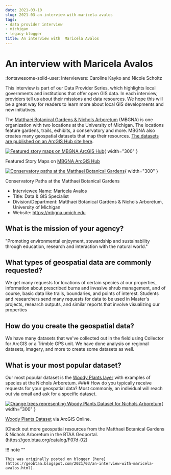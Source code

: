```yaml
---
date: 2021-03-10
slug: 2021-03-an-interview-with-maricela-avalos
tags:
- data provider interview
- michigan
- legacy-blogger
title: An interview with  Maricela Avalos
---
```


# An interview with  Maricela Avalos

:fontawesome-solid-user: Interviewers: Caroline Kayko and Nicole Scholtz

This interview is part of our Data Provider Series, which highlights local governments and institutions that offer open GIS data. In each interview, providers tell us about their missions and data resources. We hope this will be a great way for readers to learn more about local GIS developments and new initiatives. 

The [Matthaei Botanical Gardens & Nichols Arboretum](https://mbgna.umich.edu/F&sa=D&sntz=1&usg=AFQjCNH5TRWQVS_4uFEIe5mwHxKeoMqNeQ) (MBGNA) is one organization with two locations at the University of Michigan. The locations feature gardens, trails, exhibits, a conservatory and more. MBGNA also creates many geospatial datasets that map their resources. [The datasets are published on an ArcGIS Hub site here](https://mbgna-umich.hub.arcgis.com/F&sa=D&sntz=1&usg=AFQjCNGgXJE9elYPsX3asFwPZ_j-3PLkxQ). 

<!-- more --> 

[![Featured story maps on MBGNA ArcGIS Hub](https://blogger.googleusercontent.com/img/a/AVvXsEhToFnClwgSHfWCBYRYgxEI3MSfZYN5FIz2zyzQH7WRcFvb1zWGIBVPe6BlQpRfFasM4OjGNOjhv_-tj_ywJB9lcMTzwh41noFRkNnLkXaNxAZGPMeBXBESzc3KTsb5k9g3IeeGdPlrojkiLHyaCaxU-oH8VkXkVprhGhXP4s0CYX0kkNGAu73B9PBabA=w1183-h534)](https://blogger.googleusercontent.com/img/a/AVvXsEhToFnClwgSHfWCBYRYgxEI3MSfZYN5FIz2zyzQH7WRcFvb1zWGIBVPe6BlQpRfFasM4OjGNOjhv_-tj_ywJB9lcMTzwh41noFRkNnLkXaNxAZGPMeBXBESzc3KTsb5k9g3IeeGdPlrojkiLHyaCaxU-oH8VkXkVprhGhXP4s0CYX0kkNGAu73B9PBabA=s1280){ width="300" }

Featured Story Maps on [MBGNA ArcGIS Hub](https://mbgna-umich.hub.arcgis.com/F&sa=D&sntz=1&usg=AFQjCNGgXJE9elYPsX3asFwPZ_j-3PLkxQ) 

[![Conservatory paths at the Matthaei Botanical Gardens](https://blogger.googleusercontent.com/img/a/AVvXsEg2wR8wG9MNVE55V8w1LNaiNjjs2Wwrk4WH1yxhx_GfWOUBW9_d7H9rjeRQGIc1pqrBMJUqy4CBlZ8EoQXv27fpCPvjtN8_lgNabE1LbQhM98PQIivGJ-AED0PYHGBlQNtc5fSZDf6BKUgRhfMHsnE5wFrjTcWdj21QzEbsyA6gUoqLwRa9GUDrVM_ifQ=w1240-h825)](https://blogger.googleusercontent.com/img/a/AVvXsEg2wR8wG9MNVE55V8w1LNaiNjjs2Wwrk4WH1yxhx_GfWOUBW9_d7H9rjeRQGIc1pqrBMJUqy4CBlZ8EoQXv27fpCPvjtN8_lgNabE1LbQhM98PQIivGJ-AED0PYHGBlQNtc5fSZDf6BKUgRhfMHsnE5wFrjTcWdj21QzEbsyA6gUoqLwRa9GUDrVM_ifQ=s1280){ width="300" }

Conservatory Paths at the Matthaei Botanical Gardens 

* Interviewee Name: Maricela Avalos
* Title: Data & GIS Specialist
* Division/Department: Matthaei Botanical Gardens & Nichols Arboretum, University of Michigan
* Website: https://mbgna.umich.edu

## What is the mission of your agency? 

"Promoting environmental enjoyment, stewardship and sustainability through education, research and interaction with the natural world." 

## What types of geospatial data are commonly requested? 

We get many requests for locations of certain species at our properties, information about prescribed burns and invasive shrub management, and of course, basic data like trails, boundaries, and points of interest. Students and researchers send many requests for data to be used in Master's projects, research outputs, and similar reports that involve visualizing our properties 

## How do you create the geospatial data? 

We have many datasets that we've collected out in the field using Collector for ArcGIS or a Trimble GPS unit. We have done analysis on regional datasets, imagery, and more to create some datasets as well. 

## What is your most popular dataset? 

Our most popular dataset is the [Woody Plants layer](https://umich.maps.arcgis.com/Fhome/Fitem.html%3Fid%3Da176580eb82b4940ba74e54f02ab0427&sa=D&sntz=1&usg=AFQjCNH2zRU-X2CnERCHYOkNIScbCKw02w) with examples of species at the Nichols Arboretum. #### How do you typically receive requests for your geospatial data? Most commonly, an individual will reach out via email and ask for a specific dataset. 

[![Orange trees representing Woody Plants Dataset for Nichols Arboretum](https://blogger.googleusercontent.com/img/a/AVvXsEiZdlA86NTQc73MBALy6cZl7YHRqbwjplacBmF7rUHZqw8F5uTVuPXp0GlpOevOVUiP_3qNnmK1AUwTcXIU-Z2LnUDoYv5c8019qw_t1fkIG0p1bjcFsCckjGoeKGv_jvPiDTlsM_2_T0Hx1mg21Sv_nXcWIFGxXw87z6sLtihjByvPs_o12Y4GnZvWlA=w944-h614)](https://blogger.googleusercontent.com/img/a/AVvXsEiZdlA86NTQc73MBALy6cZl7YHRqbwjplacBmF7rUHZqw8F5uTVuPXp0GlpOevOVUiP_3qNnmK1AUwTcXIU-Z2LnUDoYv5c8019qw_t1fkIG0p1bjcFsCckjGoeKGv_jvPiDTlsM_2_T0Hx1mg21Sv_nXcWIFGxXw87z6sLtihjByvPs_o12Y4GnZvWlA=s1214){ width="300" }

[Woody Plants Dataset](https://umich.maps.arcgis.com/Fhome/Fitem.html%3Fid%3Da176580eb82b4940ba74e54f02ab0427&sa=D&sntz=1&usg=AFQjCNH2zRU-X2CnERCHYOkNIScbCKw02w) via ArcGIS Online.

[Check out more geospatial resources from the Matthaei Botanical Gardens & Nichols Arboretum in the BTAA Geoportal.(https://geo.btaa.org/catalog/F07d-02) 

!!! note ""

	This was originally posted on blogger [here](https://geobtaa.blogspot.com/2021/03/an-interview-with-maricela-avalos.html).

